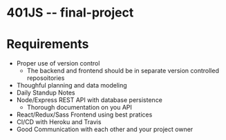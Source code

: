 # 401JS -- final-project

# Requirements
* Proper use of version control
  * The backend and frontend should be in separate version controlled reposoitories
* Thoughful planning and data modeling
* Daily Standup Notes
* Node/Express REST API with database persistence
  * Thorough documentation on you API
* React/Redux/Sass Frontend using best pratices
* CI/CD with Heroku and Travis
* Good Communication with each other and your project owner
